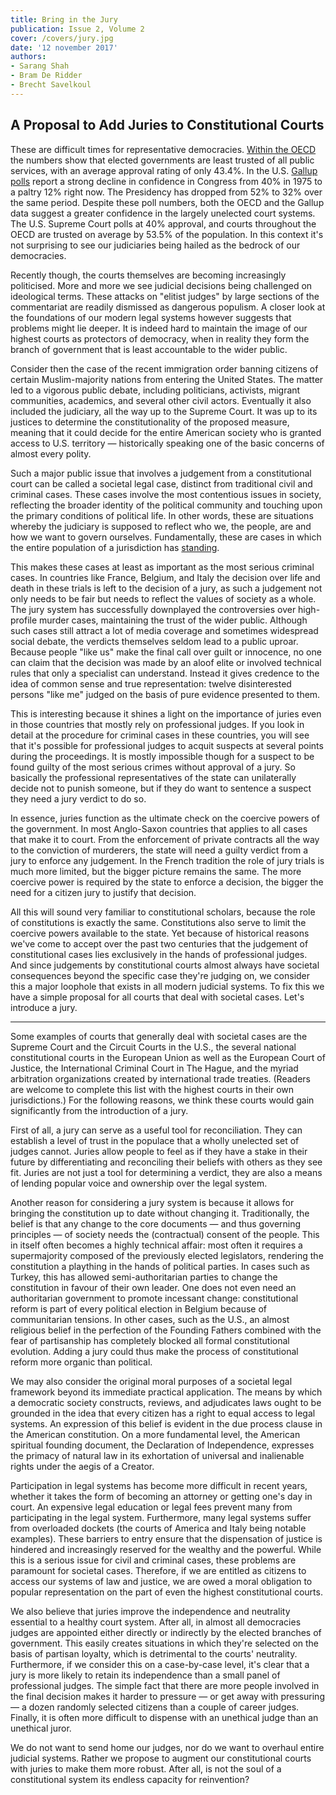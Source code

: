 ```yaml
---
title: Bring in the Jury
publication: Issue 2, Volume 2
cover: /covers/jury.jpg
date: '12 november 2017'
authors:
- Sarang Shah
- Bram De Ridder
- Brecht Savelkoul
---
```


## A Proposal to Add Juries to Constitutional Courts

These are difficult times for representative democracies. [Within the OECD](https://www.oecd.org/gov/trust-in-government.htm) the numbers show that elected governments are least trusted of all public services, with an average approval rating of only 43.4%. In the U.S. [Gallup polls](http://www.gallup.com/poll/1597/Confidence-Institutions.aspx) report a strong decline in confidence in Congress from 40% in 1975 to a paltry 12% right now. The Presidency has dropped from 52% to 32% over the same period. Despite these poll numbers, both the OECD and the Gallup data suggest a greater confidence in the largely unelected court systems. The U.S. Supreme Court polls at 40% approval, and courts throughout the OECD are trusted on average by 53.5% of the population. In this context it's not surprising to see our judiciaries being hailed as the bedrock of our democracies.

Recently though, the courts themselves are becoming increasingly politicised. More and more we see judicial decisions being challenged on ideological terms. These attacks on "elitist judges" by large sections of the commentariat are readily dismissed as dangerous populism. A closer look at the foundations of our modern legal systems however suggests that problems might lie deeper. It is indeed hard to maintain the image of our highest courts as protectors of democracy, when in reality they form the branch of government that is least accountable to the wider public.

Consider then the case of the recent immigration order banning citizens of certain Muslim-majority nations from entering the United States. The matter led to a vigorous public debate, including politicians, activists, migrant communities, academics, and several other civil actors. Eventually it also included the judiciary, all the way up to the Supreme Court. It was up to its justices to determine the constitutionality of the proposed measure, meaning that it could decide for the entire American society who is granted access to U.S. territory — historically speaking one of the basic concerns of almost every polity.

Such a major public issue that involves a judgement from a constitutional court can be called a societal legal case, distinct from traditional civil and criminal cases. These cases involve the most contentious issues in society, reflecting the broader identity of the political community and touching upon the primary conditions of political life. In other words, these are situations whereby the judiciary is supposed to reflect who we, the people, are and how we want to govern ourselves. Fundamentally, these are cases in which the entire population of a jurisdiction has [standing](https://en.wikipedia.org/wiki/Standing_%28law%29).

This makes these cases at least as important as the most serious criminal cases. In countries like France, Belgium, and Italy the decision over life and death in these trials is left to the decision of a jury, as such a judgement not only needs to be fair but needs to reflect the values of society as a whole. The jury system has successfully downplayed the controversies over high-profile murder cases, maintaining the trust of the wider public. Although such cases still attract a lot of media coverage and sometimes widespread social debate, the verdicts themselves seldom lead to a public uproar. Because people "like us" make the final call over guilt or innocence, no one can claim that the decision was made by an aloof elite or involved technical rules that only a specialist can understand. Instead it gives credence to the idea of common sense and true representation: twelve disinterested persons "like me" judged on the basis of pure evidence presented to them.

This is interesting because it shines a light on the importance of juries even in those countries that mostly rely on professional judges. If you look in detail at the procedure for criminal cases in these countries, you will see that it's possible for professional judges to acquit suspects at several points during the proceedings. It is mostly impossible though for a suspect to be found guilty of the most serious crimes without approval of a jury. So basically the professional representatives of the state can unilaterally decide not to punish someone, but if they do want to sentence a suspect they need a jury verdict to do so.

In essence, juries function as the ultimate check on the coercive powers of the government. In most Anglo-Saxon countries that applies to all cases that make it to court. From the enforcement of private contracts all the way to the conviction of murderers, the state will need a guilty verdict from a jury to enforce any judgement. In the French tradition the role of jury trials is much more limited, but the bigger picture remains the same. The more coercive power is required by the state to enforce a decision, the bigger the need for a citizen jury to justify that decision.

All this will sound very familiar to constitutional scholars, because the role of constitutions is exactly the same. Constitutions also serve to limit the coercive powers available to the state. Yet because of historical reasons we've come to accept over the past two centuries that the judgement of constitutional cases lies exclusively in the hands of professional judges. And since judgements by constitutional courts almost always have societal consequences beyond the specific case they're judging on, we consider this a major loophole that exists in all modern judicial systems. To fix this we have a simple proposal for all courts that deal with societal cases. Let's introduce a jury.

---

Some examples of courts that generally deal with societal cases are the Supreme Court and the Circuit Courts in the U.S., the several national constitutional courts in the European Union as well as the European Court of Justice, the International Criminal Court in The Hague, and the myriad arbitration organizations created by international trade treaties. (Readers are welcome to complete this list with the highest courts in their own jurisdictions.) For the following reasons, we think these courts would gain significantly from the introduction of a jury.

First of all, a jury can serve as a useful tool for reconciliation. They can establish a level of trust in the populace that a wholly unelected set of judges cannot. Juries allow people to feel as if they have a stake in their future by differentiating and reconciling their beliefs with others as they see fit. Juries are not just a tool for determining a verdict, they are also a means of lending popular voice and ownership over the legal system.

Another reason for considering a jury system is because it allows for bringing the constitution up to date without changing it. Traditionally, the belief is that any change to the core documents — and thus governing principles — of society needs the (contractual) consent of the people. This in itself often becomes a highly technical affair: most often it requires a supermajority composed of the previously elected legislators, rendering the constitution a plaything in the hands of political parties. In cases such as Turkey, this has allowed semi-authoritarian parties to change the constitution in favour of their own leader. One does not even need an authoritarian government to promote incessant change: constitutional reform is part of every political election in Belgium because of communitarian tensions. In other cases, such as the U.S., an almost religious belief in the perfection of the Founding Fathers combined with the fear of partisanship has completely blocked all formal constitutional evolution. Adding a jury could thus make the process of constitutional reform more organic than political.

We may also consider the original moral purposes of a societal legal framework beyond its immediate practical application. The means by which a democratic society constructs, reviews, and adjudicates laws ought to be grounded in the idea that every citizen has a right to equal access to legal systems. An expression of this belief is evident in the due process clause in the American constitution. On a more fundamental level, the American spiritual founding document, the Declaration of Independence, expresses the primacy of natural law in its exhortation of universal and inalienable rights under the aegis of a Creator.

Participation in legal systems has become more difficult in recent years, whether it takes the form of becoming an attorney or getting one's day in court. An expensive legal education or legal fees prevent many from participating in the legal system. Furthermore, many legal systems suffer from overloaded dockets (the courts of America and Italy being notable examples). These barriers to entry ensure that the dispensation of justice is hindered and increasingly reserved for the wealthy and the powerful. While this is a serious issue for civil and criminal cases, these problems are paramount for societal cases. Therefore, if we are entitled as citizens to access our systems of law and justice, we are owed a moral obligation to popular representation on the part of even the highest constitutional courts.

We also believe that juries improve the independence and neutrality essential to a healthy court system. After all, in almost all democracies judges are appointed either directly or indirectly by the elected branches of government. This easily creates situations in which they're selected on the basis of partisan loyalty, which is detrimental to the courts' neutrality. Furthermore, if we consider this on a case-by-case level, it's clear that a jury is more likely to retain its independence than a small panel of professional judges. The simple fact that there are more people involved in the final decision makes it harder to pressure — or get away with pressuring — a dozen randomly selected citizens than a couple of career judges. Finally, it is often more difficult to dispense with an unethical judge than an unethical juror.

We do not want to send home our judges, nor do we want to overhaul entire judicial systems. Rather we propose to augment our constitutional courts with juries to make them more robust. After all, is not the soul of a constitutional system its endless capacity for reinvention?
